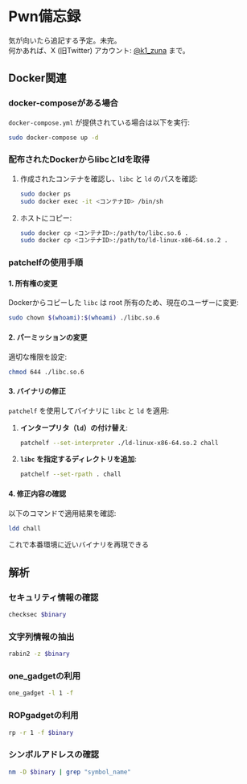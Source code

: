 # Pwn備忘録

気が向いたら追記する予定。未完。  
何かあれば、X (旧Twitter) アカウント: [@k1_zuna](https://x.com/k1_zuna) まで。

## Docker関連

### docker-composeがある場合
`docker-compose.yml` が提供されている場合は以下を実行:  
```bash
sudo docker-compose up -d
```

### 配布されたDockerからlibcとldを取得

1. 作成されたコンテナを確認し、`libc` と `ld` のパスを確認:  
   ```bash
   sudo docker ps
   sudo docker exec -it <コンテナID> /bin/sh
   ```

2. ホストにコピー:  
   ```bash
   sudo docker cp <コンテナID>:/path/to/libc.so.6 .
   sudo docker cp <コンテナID>:/path/to/ld-linux-x86-64.so.2 .
   ```

### patchelfの使用手順

#### 1. 所有権の変更
Dockerからコピーした `libc` は root 所有のため、現在のユーザーに変更:  
```bash
sudo chown $(whoami):$(whoami) ./libc.so.6
```

#### 2. パーミッションの変更
適切な権限を設定:  
```bash
chmod 644 ./libc.so.6
```

#### 3. バイナリの修正
`patchelf` を使用してバイナリに `libc` と `ld` を適用:

1. **インタープリタ（`ld`）の付け替え**:  
   ```bash
   patchelf --set-interpreter ./ld-linux-x86-64.so.2 chall
   ```

2. **`libc` を指定するディレクトリを追加**:  
   ```bash
   patchelf --set-rpath . chall
   ```

#### 4. 修正内容の確認
以下のコマンドで適用結果を確認:  
```bash
ldd chall
```

これで本番環境に近いバイナリを再現できる

## 解析

### セキュリティ情報の確認
```bash
checksec $binary
```

### 文字列情報の抽出
```bash
rabin2 -z $binary
```

### one_gadgetの利用
```bash
one_gadget -l 1 -f
```

### ROPgadgetの利用
```bash
rp -r 1 -f $binary
```

### シンボルアドレスの確認
```bash
nm -D $binary | grep "symbol_name"
```

